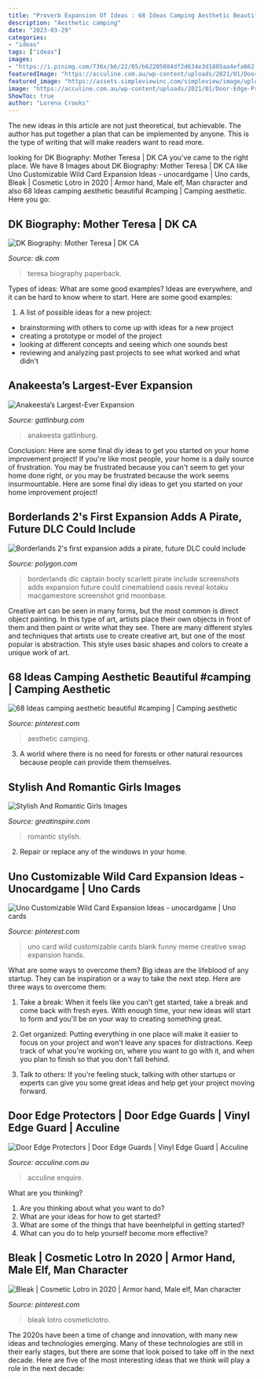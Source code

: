 ```yaml
---
title: "Proverb Expansion Of Ideas : 68 Ideas Camping Aesthetic Beautiful #camping"
description: "Aesthetic camping"
date: "2023-03-29"
categories:
- "ideas"
tags: ["ideas"]
images:
- "https://i.pinimg.com/736x/b6/22/05/b62205084df2d634e3d1805aa4efa662.jpg"
featuredImage: "https://acculine.com.au/wp-content/uploads/2021/01/Door-Edge-Protectors-Level-3.2-600x899.jpg"
featured_image: "https://assets.simpleviewinc.com/simpleview/image/upload/c_limit,h_1200,q_75,w_1200/v1/clients/gatlinburgtn/TreeVenture_at_Anakeesta_5__0e427cd3-9ffe-4c08-a965-8334bf1ccfdc.jpg"
image: "https://acculine.com.au/wp-content/uploads/2021/01/Door-Edge-Protectors-Level-3.2-600x899.jpg"
ShowToc: true
author: "Lorena Crooks"
---
```



The new ideas in this article are not just theoretical, but achievable. The author has put together a plan that can be implemented by anyone. This is the type of writing that will make readers want to read more.

	

		
looking for DK Biography: Mother Teresa | DK CA you've came to the right place. We have 8 Images about DK Biography: Mother Teresa | DK CA like Uno Customizable Wild Card Expansion Ideas - unocardgame | Uno cards, Bleak | Cosmetic Lotro in 2020 | Armor hand, Male elf, Man character and also 68 Ideas camping aesthetic beautiful #camping | Camping aesthetic. Here you go:
		
    
## DK Biography: Mother Teresa | DK CA

<img loading=lazy src="https://res.cloudinary.com/dk-hub/t_pp-cover-desktop-2x,f_auto/dk-core-nonprod/9780756638801/9780756638801_cover.jpg" onerror="this.onerror=null;this.src='https://tse2.mm.bing.net/th?id=OIP.OE44E26YmnG8ypdX-EHnFwHaLW&amp;pid=15.1';" alt="DK Biography: Mother Teresa | DK CA">

_Source: dk.com_

>teresa biography paperback. 

	

Types of ideas: What are some good examples?
Ideas are everywhere, and it can be hard to know where to start. Here are some good examples:
1. A list of possible ideas for a new project: 
- brainstorming with others to come up with ideas for a new project 
- creating a prototype or model of the project 
- looking at different concepts and seeing which one sounds best 
- reviewing and analyzing past projects to see what worked and what didn't 

    
## Anakeesta’s Largest-Ever Expansion

<img loading=lazy src="https://assets.simpleviewinc.com/simpleview/image/upload/c_limit,h_1200,q_75,w_1200/v1/clients/gatlinburgtn/TreeVenture_at_Anakeesta_5__0e427cd3-9ffe-4c08-a965-8334bf1ccfdc.jpg" onerror="this.onerror=null;this.src='https://tse1.mm.bing.net/th?id=OIP.czoa8SDLL5JxONI5lj9CRgHaE8&amp;pid=15.1';" alt="Anakeesta’s Largest-Ever Expansion">

_Source: gatlinburg.com_

>anakeesta gatlinburg. 

	

Conclusion: Here are some final diy ideas to get you started on your home improvement project!
If you're like most people, your home is a daily source of frustration. You may be frustrated because you can't seem to get your home done right, or you may be frustrated because the work seems insurmountable. Here are some final diy ideas to get you started on your home improvement project!

    
## Borderlands 2&#039;s First Expansion Adds A Pirate, Future DLC Could Include

<img loading=lazy src="https://cdn.vox-cdn.com/uploads/chorus_asset/file/2661272/Boardwalk04.1350394743.jpg" onerror="this.onerror=null;this.src='https://tse4.mm.bing.net/th?id=OIP.XvCevJLMCwU70_arA6q5_gHaEO&amp;pid=15.1';" alt="Borderlands 2&#039;s first expansion adds a pirate, future DLC could include">

_Source: polygon.com_

>borderlands dlc captain booty scarlett pirate include screenshots adds expansion future could cinemablend oasis reveal kotaku macgamestore screenshot grid moonbase. 

	

Creative art can be seen in many forms, but the most common is direct object painting. In this type of art, artists place their own objects in front of them and then paint or write what they see. There are many different styles and techniques that artists use to create creative art, but one of the most popular is abstraction. This style uses basic shapes and colors to create a unique work of art.

    
## 68 Ideas Camping Aesthetic Beautiful #camping | Camping Aesthetic

<img loading=lazy src="https://i.pinimg.com/736x/f5/54/bb/f554bbb6e0aa52c2420a2b996b3ea58e.jpg" onerror="this.onerror=null;this.src='https://tse4.mm.bing.net/th?id=OIP.GkdMkilRAi1_qmwYvTEiwQAAAA&amp;pid=15.1';" alt="68 Ideas camping aesthetic beautiful #camping | Camping aesthetic">

_Source: pinterest.com_

>aesthetic camping. 

	

3. A world where there is no need for forests or other natural resources because people can provide them themselves. 

    
## Stylish And Romantic Girls Images

<img loading=lazy src="https://greatinspire.com/wp-content/uploads/2017/04/Stylish-And-Romantic-Girls-Images-10.jpg" onerror="this.onerror=null;this.src='https://tse3.mm.bing.net/th?id=OIP.d97qa9E_GJcr4XTfZ5cyQgHaLG&amp;pid=15.1';" alt="Stylish And Romantic Girls Images">

_Source: greatinspire.com_

>romantic stylish. 

	

2. Repair or replace any of the windows in your home.

    
## Uno Customizable Wild Card Expansion Ideas - Unocardgame | Uno Cards

<img loading=lazy src="https://i.pinimg.com/736x/c8/cb/ab/c8cbabea756b9eb048ee6ba2802cc67c.jpg" onerror="this.onerror=null;this.src='https://tse4.mm.bing.net/th?id=OIP.66nCJn9E7uMkMzjsh6VgcQAAAA&amp;pid=15.1';" alt="Uno Customizable Wild Card Expansion Ideas - unocardgame | Uno cards">

_Source: pinterest.com_

>uno card wild customizable cards blank funny meme creative swap expansion hands. 

	

What are some ways to overcome them?
Big ideas are the lifeblood of any startup. They can be inspiration or a way to take the next step. Here are three ways to overcome them:
1) Take a break: When it feels like you can't get started, take a break and come back with fresh eyes. With enough time, your new ideas will start to form and you'll be on your way to creating something great.

2) Get organized: Putting everything in one place will make it easier to focus on your project and won't leave any spaces for distractions. Keep track of what you're working on, where you want to go with it, and when you plan to finish so that you don't fall behind.

3) Talk to others: If you're feeling stuck, talking with other startups or experts can give you some great ideas and help get your project moving forward.

    
## Door Edge Protectors | Door Edge Guards | Vinyl Edge Guard | Acculine

<img loading=lazy src="https://acculine.com.au/wp-content/uploads/2021/01/Door-Edge-Protectors-Level-3.2-600x899.jpg" onerror="this.onerror=null;this.src='https://tse3.mm.bing.net/th?id=OIP.kEwK3jkTTZ1lD-H9YeZ0TwHaLG&amp;pid=15.1';" alt="Door Edge Protectors | Door Edge Guards | Vinyl Edge Guard | Acculine">

_Source: acculine.com.au_

>acculine enquire. 

	

What are you thinking?
1. Are you thinking about what you want to do?
2. What are your ideas for how to get started? 
3. What are some of the things that have beenhelpful in getting started?
4. What can you do to help yourself become more effective?

    
## Bleak | Cosmetic Lotro In 2020 | Armor Hand, Male Elf, Man Character

<img loading=lazy src="https://i.pinimg.com/736x/b6/22/05/b62205084df2d634e3d1805aa4efa662.jpg" onerror="this.onerror=null;this.src='https://tse2.mm.bing.net/th?id=OIP.EPwYOcL5plj60QmamuPMUwHaGB&amp;pid=15.1';" alt="Bleak | Cosmetic Lotro in 2020 | Armor hand, Male elf, Man character">

_Source: pinterest.com_

>bleak lotro cosmeticlotro. 

	

The 2020s have been a time of change and innovation, with many new ideas and technologies emerging. Many of these technologies are still in their early stages, but there are some that look poised to take off in the next decade. Here are five of the most interesting ideas that we think will play a role in the next decade:

